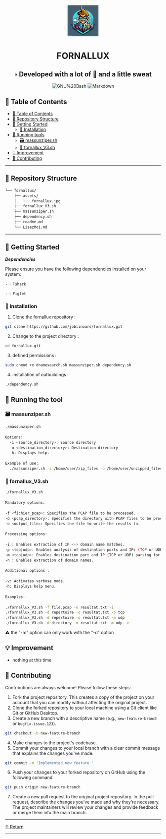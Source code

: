 <div align="center">
<h1 align="center">
<img src="/assets/fornallux.jpg" width="100" />
<h1>FORNALLUX</h1>
<h2>◦ Developed with a lot of 💚 and a little sweat </h2>
</div>


<div>
<p align="center">
<img src="https://img.shields.io/badge/GNU%20Bash-4EAA25.svg?style&logo=GNU-Bash&logoColor=white" alt="GNU%20Bash" />
<img src="https://img.shields.io/badge/Markdown-000000.svg?style&logo=Markdown&logoColor=white" alt="Markdown" />
</p>
</div>



## 📖 Table of Contents
- [📖 Table of Contents](#📖-table-of-contents)
- [📂 Repository Structure](#📂-repository-structure)
- [🚀 Getting Started](#🚀-getting-started)
    - [🔧 Installation](#🔧-installation)
- [🤖 Running tools](#🤖-running-the-tool)
    - [🗃️ massunziper.sh](#🗃️-massunzipersh)
    - [🔎 fornallux_V3.sh](#🔎-fornallux_v3sh)
- [💡 Improvement](#💡-improvement)
- [🤝 Contributing](#🤝-contributing)
---


## 📂 Repository Structure

```sh
└── fornallux/
    ├── assets/
    │   └── fornallux.jpg
    ├── fornallux_V3.sh
    ├── massunziper.sh
    ├── dependency.sh
    ├── readme.md
    └── LisezMoi.md
```


---


## 🚀 Getting Started

***Dependencies***

Please ensure you have the following dependencies installed on your system:

`- ℹ️ Tshark`

`- ℹ️ Figlet`


### 🔧 Installation
1. Clone the fornallux repository :
```sh
git clone https://github.com/joblinours/fornallux.git
```

2. Change to the project directory :
```sh
cd fornallux.git
```

3. defined permissions :
```sh
sudo chmod +x dnamesearch.sh massunziper.sh dependency.sh
```
4. installation of outbuildings :
```sh
./dependency.sh
```

## 🤖 Running the tool

### 🗃️ massunziper.sh
```sh
./massunziper.sh 

Options:
  -i <source_directory>: Source directory 
  -o <destination_directory>: Destination directory
  -h: Displays help.

Example of use:
  ./massunziper.sh -i /home/user/zip_files -o /home/user/unzipped_files
```
### 🔎 fornallux_V3.sh

```sh
./fornallux_V3.sh

Mandatory options:

-f <fichier_pcap>: Specifies the PCAP file to be processed.
-d <pcap_directory>: Specifies the directory with PCAP files to be processed.
-o <output_file>: Specifies the file to write the results to.

Processing options:

-i : Enables extraction of IP <-> domain name matches.
-p <tcp|udp>: Enables analysis of destination ports and IPs (TCP or UDP).
-m <tcp|udp>: Enables destination port and IP (TCP or UDP) parsing for multiple PCAP files.
-n : Enables extraction of domain names.

Additional options :

-v: Activates verbose mode.
-h: Displays help menu.

Examples:

./fornallux_V3.sh -f file.pcap -o resultat.txt -i
./fornallux_V3.sh -d repertoire -o resultat.txt -p tcp
./fornallux_V3.sh -d repertoire -o resultat.txt -m udp
./fornallux_V3.sh -d directory -o resultat.txt -m udp -v
```
⚠️ the "-m" option can only work with the "-d" option

## 💡 Improvement

- nothing at this time 

## 🤝 Contributing

Contributions are always welcome! Please follow these steps:
1. Fork the project repository. This creates a copy of the project on your account that you can modify without affecting the original project.
2. Clone the forked repository to your local machine using a Git client like Git or GitHub Desktop.
3. Create a new branch with a descriptive name (e.g., `new-feature-branch` or `bugfix-issue-123`).
```sh
git checkout -b new-feature-branch
```
4. Make changes to the project's codebase.
5. Commit your changes to your local branch with a clear commit message that explains the changes you've made.
```sh
git commit -m 'Implemented new feature.'
```
6. Push your changes to your forked repository on GitHub using the following command
```sh
git push origin new-feature-branch
```
7. Create a new pull request to the original project repository. In the pull request, describe the changes you've made and why they're necessary.
The project maintainers will review your changes and provide feedback or merge them into the main branch.

---

[↑ Return](#Top)

---
